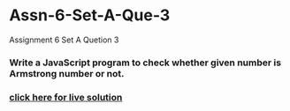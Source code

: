 # Assn-6-Set-A-Que-3
Assignment 6 Set A Quetion 3
### Write a JavaScript program to check whether given number is Armstrong number or not.
### [click here for live solution](https://sandesh-at-git.github.io/Assn-6-Set-A-Que-3/)
